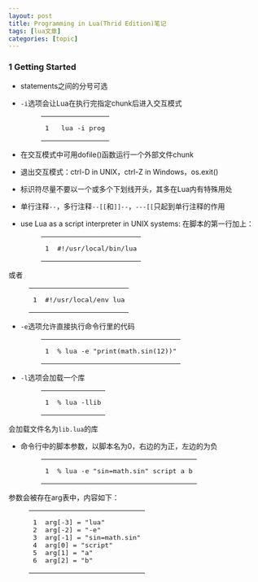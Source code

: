 ```yaml
---
layout: post
title: Programming in Lua(Thrid Edition)笔记 
tags: [lua文章]
categories: [topic]
---
```

<h3 id="1-Getting-Started"><a href="#1-Getting-Started" class="headerlink" title="1 Getting Started"></a>1 Getting Started</h3>
<ul>
<li><p>statements之间的分号可选</p>
</li>
<li><p><code>-i</code>选项会让Lua在执行完指定chunk后进入交互模式</p>
<figure class="highlight shell"><table><tbody><tr><td class="gutter"><pre><span class="line">1</span><br/></pre></td><td class="code"><pre><span class="line"> lua -i prog</span><br/></pre></td></tr></tbody></table></figure>
</li>
<li><p>在交互模式中可用dofile()函数运行一个外部文件chunk</p>
</li>
<li><p>退出交互模式：ctrl-D in UNIX，ctrl-Z in Windows，os.exit()</p>
</li>
<li><p>标识符尽量不要以一个或多个下划线开头，其多在Lua内有特殊用处</p>
</li>
<li><p>单行注释<code>--</code>，多行注释<code>--[[</code>和<code>]]--</code>，<code>---[[</code>只起到单行注释的作用</p>
</li>
<li><p>use Lua as a script interpreter in UNIX systems: 在脚本的第一行加上：</p>
<figure class="highlight lua"><table><tbody><tr><td class="gutter"><pre><span class="line">1</span><br/></pre></td><td class="code"><pre><span class="line">#!/usr/<span class="keyword">local</span>/bin/lua</span><br/></pre></td></tr></tbody></table></figure>
</li>
</ul>
<p>或者<br/></p><figure class="highlight lua"><table><tbody><tr><td class="gutter"><pre><span class="line">1</span><br/></pre></td><td class="code"><pre><span class="line">#!/usr/<span class="keyword">local</span>/env lua</span><br/></pre></td></tr></tbody></table></figure><p></p>
<ul>
<li><p><code>-e</code>选项允许直接执行命令行里的代码</p>
<figure class="highlight lua"><table><tbody><tr><td class="gutter"><pre><span class="line">1</span><br/></pre></td><td class="code"><pre><span class="line">% lua -e <span class="string">&#34;print(math.sin(12))&#34;</span></span><br/></pre></td></tr></tbody></table></figure>
</li>
<li><p><code>-l</code>选项会加载一个库</p>
<figure class="highlight lua"><table><tbody><tr><td class="gutter"><pre><span class="line">1</span><br/></pre></td><td class="code"><pre><span class="line">% lua -llib</span><br/></pre></td></tr></tbody></table></figure>
</li>
</ul>
<p>会加载文件名为<code>lib.lua</code>的库</p>
<ul>
<li>命令行中的脚本参数，以脚本名为0，右边的为正，左边的为负<figure class="highlight lua"><table><tbody><tr><td class="gutter"><pre><span class="line">1</span><br/></pre></td><td class="code"><pre><span class="line">% lua -e <span class="string">&#34;sin=math.sin&#34;</span> script a b</span><br/></pre></td></tr></tbody></table></figure>
</li>
</ul>
<p>参数会被存在arg表中，内容如下：<br/></p><figure class="highlight plain"><table><tbody><tr><td class="gutter"><pre><span class="line">1</span><br/><span class="line">2</span><br/><span class="line">3</span><br/><span class="line">4</span><br/><span class="line">5</span><br/><span class="line">6</span><br/></pre></td><td class="code"><pre><span class="line">arg[-3] = &#34;lua&#34;</span><br/><span class="line">arg[-2] = &#34;-e&#34;</span><br/><span class="line">arg[-1] = &#34;sin=math.sin&#34;</span><br/><span class="line">arg[0] = &#34;script&#34;</span><br/><span class="line">arg[1] = &#34;a&#34;</span><br/><span class="line">arg[2] = &#34;b&#34;</span><br/></pre></td></tr></tbody></table></figure><p></p>